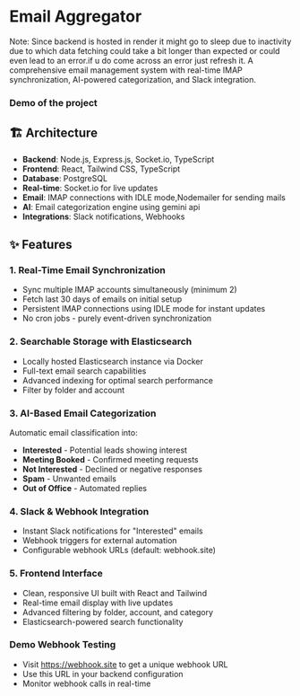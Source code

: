 # Email Aggregator
Note: Since backend is hosted in render it might go to sleep due to inactivity due to which data fetching could take a bit longer than expected or could even lead to an error.if u do come across an error just refresh it.
A comprehensive email management system with real-time IMAP synchronization, AI-powered categorization, and Slack integration.
### Demo of the project 


## 🏗️ Architecture

- **Backend**: Node.js, Express.js, Socket.io, TypeScript
- **Frontend**: React, Tailwind CSS, TypeScript
- **Database**: PostgreSQL
- **Real-time**: Socket.io for live updates
- **Email**: IMAP connections with IDLE mode,Nodemailer for sending mails
- **AI**: Email categorization engine using gemini api
- **Integrations**: Slack notifications, Webhooks

## ✨ Features

### 1. Real-Time Email Synchronization
- Sync multiple IMAP accounts simultaneously (minimum 2)
- Fetch last 30 days of emails on initial setup
- Persistent IMAP connections using IDLE mode for instant updates
- No cron jobs - purely event-driven synchronization

### 2. Searchable Storage with Elasticsearch
- Locally hosted Elasticsearch instance via Docker
- Full-text email search capabilities
- Advanced indexing for optimal search performance
- Filter by folder and account

### 3. AI-Based Email Categorization
Automatic email classification into:
- **Interested** - Potential leads showing interest
- **Meeting Booked** - Confirmed meeting requests
- **Not Interested** - Declined or negative responses  
- **Spam** - Unwanted emails
- **Out of Office** - Automated replies

### 4. Slack & Webhook Integration
- Instant Slack notifications for "Interested" emails
- Webhook triggers for external automation
- Configurable webhook URLs (default: webhook.site)

### 5. Frontend Interface
- Clean, responsive UI built with React and Tailwind
- Real-time email display with live updates
- Advanced filtering by folder, account, and category
- Elasticsearch-powered search functionality



### Demo Webhook Testing
- Visit https://webhook.site to get a unique webhook URL
- Use this URL in your backend configuration
- Monitor webhook calls in real-time

